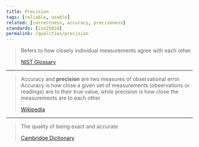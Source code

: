 ```yaml
---
title: Precision
tags: [reliable, usable]
related: [correctness, accuracy, preciseness]
standards: [iso25024]
permalink: /qualities/precision
---
```


>Refers to how closely individual measurements agree with each other.
>
>[NIST Glossary](https://csrc.nist.gov/glossary/term/precision)

<hr class="with-no-margin"/>


>Accuracy and **precision** are two measures of observational error. Accuracy is how close a given set of measurements (observations or readings) are to their true value, while precision is how close the measurements are to each other. 
>
>[Wikipedia](https://en.wikipedia.org/wiki/Accuracy_and_precision)

<hr class="with-no-margin"/>

>The quality of being exact and accurate 
>
>[Cambridge Dictionary](https://dictionary.cambridge.org/dictionary/english/preciseness)
